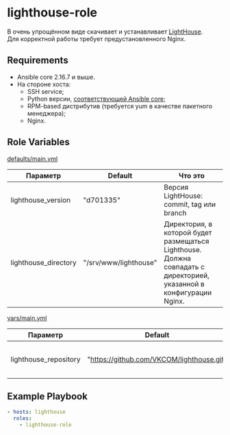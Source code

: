 lighthouse-role
=========

В очень упрощённом виде скачивает и устанавливает [LightHouse](https://github.com/VKCOM/lighthouse.git).<br/>
Для корректной работы требует предустановленного Nginx.

Requirements
------------

* Ansible core 2.16.7 и выше.
* На стороне хоста: 
    * SSH service;
    * Python версии, [соответствующей Ansible core](https://docs.ansible.com/ansible/latest/reference_appendices/release_and_maintenance.html#ansible-core-support-matrix);
    * RPM-based дистрибутив (требуется yum в качестве пакетного менеджера);
    * Nginx.

Role Variables
--------------

[defaults/main.yml](defaults/main.yml)

| Параметр | Default | Что это |
|----------|---------|---------|
| lighthouse_version | "d701335" | Версия LightHouse: commit, tag или branch |
| lighthouse_directory | "/srv/www/lighthouse" | Директория, в которой будет размещаться Lighthouse. Должна совпадать с директорией, указанной в конфигурации Nginx. |

[vars/main.yml](vars/main.yml)

| Параметр | Default | Что это |
|----------|---------|---------|
| lighthouse_repository | "https://github.com/VKCOM/lighthouse.git" | Репозиторий, из которого будет скачан Lighthouse |


Example Playbook
----------------

```yml
- hosts: lighthouse
  roles:
    - lighthouse-role
```
